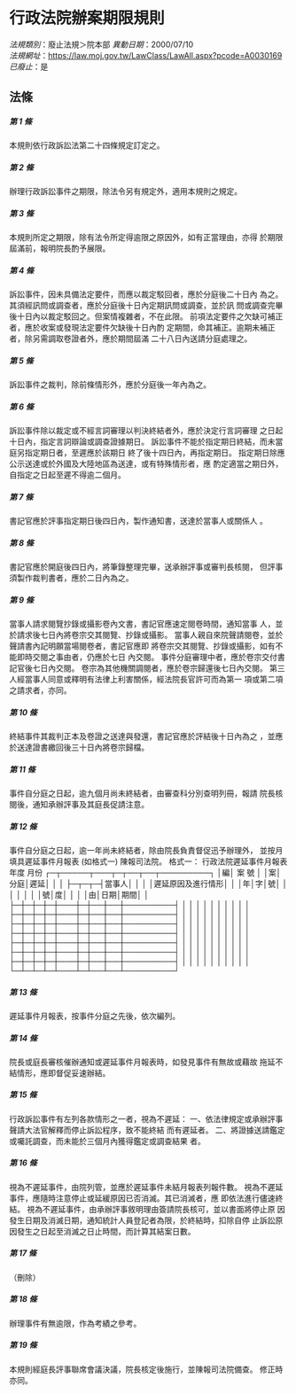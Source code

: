 # 行政法院辦案期限規則

*法規類別*：廢止法規＞院本部
*異動日期*：2000/07/10  
*法規網址*：https://law.moj.gov.tw/LawClass/LawAll.aspx?pcode=A0030169
*已廢止*：是


## 法條
##### 第 1 條
本規則依行政訴訟法第二十四條規定訂定之。


##### 第 2 條
辦理行政訴訟事件之期限，除法令另有規定外，適用本規則之規定。

##### 第 3 條
本規則所定之期限，除有法令所定得逾限之原因外，如有正當理由，亦得
於期限屆滿前，報明院長酌予展限。

##### 第 4 條
訴訟事件，因未具備法定要件，而應以裁定駁回者，應於分庭後二十日內
為之。其須經訊問或調查者，應於分庭後十日內定期訊問或調查，並於訊
問或調查完畢後十日內以裁定駁回之。但案情複雜者，不在此限。
前項法定要件之欠缺可補正者，應於收案或發現法定要件欠缺後十日內酌
定期間，命其補正。逾期未補正者，除另需調取卷證者外，應於期間屆滿
二十八日內送請分庭處理之。

##### 第 5 條
訴訟事件之裁判，除前條情形外，應於分庭後一年內為之。

##### 第 6 條
訴訟事件除以裁定或不經言詞審理以判決終結者外，應於決定行言詞審理
之日起十日內，指定言詞辯論或調查證據期日。
訴訟事件不能於指定期日終結，而未當庭另指定期日者，至遲應於該期日
終了後十四日內，再指定期日。
指定期日除應公示送達或於外國及大陸地區為送達，或有特殊情形者，應
酌定適當之期日外，自指定之日起至遲不得逾二個月。

##### 第 7 條
書記官應於評事指定期日後四日內，製作通知書，送達於當事人或關係人
。

##### 第 8 條
書記官應於開庭後四日內，將筆錄整理完畢，送承辦評事或審判長核閱，
但評事須製作裁判書者，應於二日內為之。

##### 第 9 條
當事人請求閱覽抄錄或攝影卷內文書，書記官應速定閱卷時間，通知當事
人，並於請求後七日內將卷宗交其閱覽、抄錄或攝影。
當事人親自來院聲請閱卷，並於聲請書內記明願當場閱卷者，書記官應即
將卷宗交其閱覽、抄錄或攝影，如有不能即時交閱之事由者，仍應於七日
內交閱。
事件分庭審理中者，應於卷宗交付書記官後七日內交閱。
卷宗為其他機關調閱者，應於卷宗歸還後七日內交閱。
第三人經當事人同意或釋明有法律上利害關係，經法院長官許可而為第一
項或第二項之請求者，亦同。


##### 第 10 條
終結事件其裁判正本及卷證之送達與發還，書記官應於評結後十日內為之
，並應於送達證書繳回後三十日內將卷宗歸檔。

##### 第 11 條
事件自分庭之日起，逾九個月尚未終結者，由審查科分別查明列冊，報請
院長核閱後，通知承辦評事及其庭長促請注意。

##### 第 12 條
事件自分庭之日起，逾一年尚未終結者，除由院長負責督促迅予辦理外，
並按月填具遲延事件月報表 (如格式一) 陳報司法院。
格式一：
行政法院遲延事件月報表              年度          月份
┌─┬─────┬───┬─┬──┬──┬─────────┐
│編│  案  號  │      │案│分庭│遲延│                  │
│  ├─┬─┬─┤當事人│  │    │    │遲延原因及進行情形│
│  │年│字│號│      │  │    │    │                  │
│號│度│  │  │      │由│日期│期間│                  │
├─┼─┼─┼─┼───┼─┼──┼──┼─────────┤
│  │  │  │  │      │  │    │    │                  │
├─┼─┼─┼─┼───┼─┼──┼──┼─────────┤
│  │  │  │  │      │  │    │    │                  │
├─┼─┼─┼─┼───┼─┼──┼──┼─────────┤
│  │  │  │  │      │  │    │    │                  │
├─┼─┼─┼─┼───┼─┼──┼──┼─────────┤
│  │  │  │  │      │  │    │    │                  │
├─┼─┼─┼─┼───┼─┼──┼──┼─────────┤
│  │  │  │  │      │  │    │    │                  │
├─┼─┼─┼─┼───┼─┼──┼──┼─────────┤
│  │  │  │  │      │  │    │    │                  │
├─┼─┼─┼─┼───┼─┼──┼──┼─────────┤
│  │  │  │  │      │  │    │    │                  │
└─┴─┴─┴─┴───┴─┴──┴──┴─────────┘

##### 第 13 條
遲延事件月報表，按事件分庭之先後，依次編列。

##### 第 14 條
院長或庭長審核催辦通知或遲延事件月報表時，如發見事件有無故或藉故
拖延不結情形，應即督促妥速辦結。

##### 第 15 條
行政訴訟事件有左列各款情形之一者，視為不遲延：
一、依法律規定或承辦評事聲請大法官解釋而停止訴訟程序，致不能終結
    而有遲延者。
二、將證據送請鑑定或囑託調查，而未能於三個月內獲得鑑定或調查結果
    者。


##### 第 16 條
視為不遲延事件，由院列管，並應於遲延事件未結月報表列報件數。
視為不遲延事件，應隨時注意停止或延緩原因已否消滅。其已消滅者，應
即依法進行儘速終結。
視為不遲延事件，由承辦評事敘明理由簽請院長核可，並以書面將停止原
因發生日期及消滅日期，通知統計人員登記者為限，於終結時，扣除自停
止訴訟原因發生之日起至消滅之日止時間，而計算其結案日數。

##### 第 17 條
（刪除）

##### 第 18 條
辦理事件有無逾限，作為考績之參考。

##### 第 19 條
本規則經庭長評事聯席會議決議，院長核定後施行，並陳報司法院備查。
修正時亦同。


